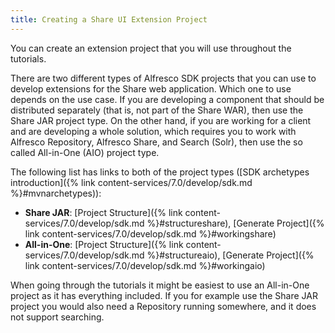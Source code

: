 ```yaml
---
title: Creating a Share UI Extension Project
---
```


You can create an extension project that you will use throughout the tutorials.

There are two different types of Alfresco SDK projects that you can use to develop extensions for the Share web application. 
Which one to use depends on the use case. If you are developing a component that should be distributed separately 
(that is, not part of the Share WAR), then use the Share JAR project type. On the other hand, if you are working for a 
client and are developing a whole solution, which requires you to work with Alfresco Repository, Alfresco Share, and Search (Solr), 
then use the so called All-in-One (AIO) project type.

The following list has links to both of the project types 
([SDK archetypes introduction]({% link content-services/7.0/develop/sdk.md %}#mvnarchetypes)):

* **Share JAR**: [Project Structure]({% link content-services/7.0/develop/sdk.md %}#structureshare), [Generate Project]({% link content-services/7.0/develop/sdk.md %}#workingshare)
* **All-in-One**: [Project Structure]({% link content-services/7.0/develop/sdk.md %}#structureaio), [Generate Project]({% link content-services/7.0/develop/sdk.md %}#workingaio)

When going through the tutorials it might be easiest to use an All-in-One project as it has everything included. 
If you for example use the Share JAR project you would also need a Repository running somewhere, and it does not support searching.

